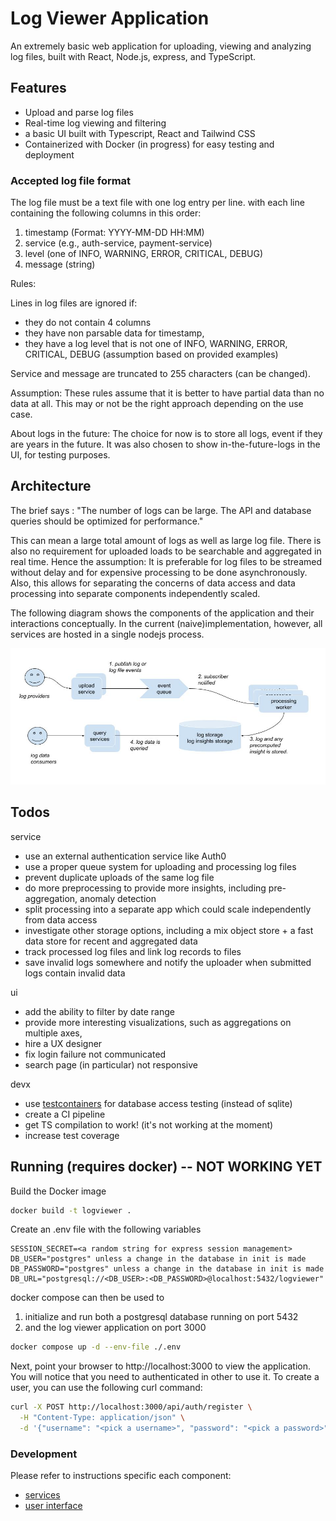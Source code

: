 # Log Viewer Application

An extremely basic web application for uploading, viewing and analyzing log files, built with React, Node.js, express, and TypeScript.

## Features

- Upload and parse log files
- Real-time log viewing and filtering
- a basic UI built with Typescript, React and Tailwind CSS
- Containerized with Docker (in progress) for easy testing and deployment

### Accepted log file format

The log file must be a text file with one log entry per line.
with each line containing the following columns in this order:
1. timestamp (Format: YYYY-MM-DD HH:MM)
2. service (e.g., auth-service, payment-service)
3. level (one of INFO, WARNING, ERROR, CRITICAL, DEBUG)
4. message (string)

Rules:

Lines in log files are ignored if:
  - they do not contain 4 columns
  - they have non parsable data for timestamp,
  - they have a log level that is not one of INFO, WARNING, ERROR, CRITICAL, DEBUG (assumption based on provided examples)

Service and message are truncated to 255 characters (can be changed).

Assumption: These rules assume that it is better to have partial data than no data at all. 
This may or not be the right approach depending on the use case.

About logs in the future: The choice for now is to store all logs, event if they are years in the future. It was also chosen to show in-the-future-logs in the UI, for testing purposes.

## Architecture

The brief says : "The number of logs can be large. The API and database queries should be optimized for performance."

This can mean a large total amount of logs as well as large log file. There is also no
requirement for uploaded loads to be searchable and aggregated in real time. Hence the assumption: It is preferable for log files to be streamed without delay and
for expensive processing to be done asynchronously. Also, this allows for separating
the concerns of data access and data processing into separate components independently 
scaled.

The following diagram shows the components of the application and their interactions
conceptually. In the current (naive)implementation, however, all services are hosted in a
single nodejs process.

![Architecture Diagram](./assets/architecture.jpg)

## Todos

service
- use an external authentication service like Auth0
- use a proper queue system for uploading and processing log files
- prevent duplicate uploads of the same log file
- do more preprocessing to provide more insights, including pre-aggregation, anomaly detection
- split processing into a separate app which could scale independently from data access
- investigate other storage options, including a mix object store + a fast data store for recent and aggregated data
- track processed log files and link log records to files
- save invalid logs somewhere and notify the uploader when submitted logs contain invalid data

ui
- add the ability to filter by date range
- provide more interesting visualizations, such as aggregations on multiple axes, 
- hire a UX designer
- fix login failure not communicated
- search page (in particular) not responsive

devx
- use [testcontainers](https://testcontainers.com/) for database access testing (instead of sqlite)
- create a CI pipeline
- get TS compilation to work! (it's not working at the moment)
- increase test coverage

## Running (requires docker) -- NOT WORKING YET

Build the Docker image
```bash
docker build -t logviewer .
```

Create an .env file with the following variables
```
SESSION_SECRET=<a random string for express session management>
DB_USER="postgres" unless a change in the database in init is made
DB_PASSWORD="postgres" unless a change in the database in init is made
DB_URL="postgresql://<DB_USER>:<DB_PASSWORD>@localhost:5432/logviewer"
```

docker compose can then be used to 
1. initialize and run both a postgresql database running on port 5432
2. and the log viewer application on port 3000
```bash
docker compose up -d --env-file ./.env
```

Next, point your browser to http://localhost:3000 to view the application. You will 
notice that you need to authenticated in other to use it. To create a user, you can
use the following curl command:
```bash
curl -X POST http://localhost:3000/api/auth/register \
  -H "Content-Type: application/json" \
  -d '{"username": "<pick a username>", "password": "<pick a password>"}'
```

### Development

Please refer to instructions specific each component:
- [services](./api/README.md)
- [user interface](./ui/README.md)


